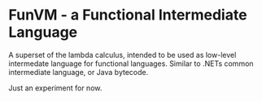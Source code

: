 FunVM - a Functional Intermediate Language
==========================================

A superset of the lambda calculus, intended to be used as low-level intermedate
language for functional languages. Similar to .NETs common intermediate 
language, or Java bytecode.

Just an experiment for now.

